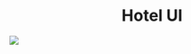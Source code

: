 <h1 align="center">Hotel UI</h1>
<p>
<img src="https://img.shields.io/badge/<madeby>-<AmucheOgbonna>-<green>">


</p>